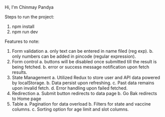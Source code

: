 Hi, I'm Chinmay Pandya

Steps to run the project:
1) npm install
2) npm run dev

Features to note:
1) Form validation
    a. only text can be entered in name filed (reg exp).
    b. only numbers can be added in pincode (regular expression).
2) Form control
    a. buttons will be disabled once submitted till the result is being fetched.
    b. error or success message notification upon fetch results.
3) State Management
    a. Utilized Redux to store user and API data powered by localStorage.
    b. Data persist upon refreshing.
    c. Past data remains upon invalid fetch.
    d. Error handling upon failed fetched.
4) Redirection
    a. Submit button redirects to data page
    b. Go Bak redirects to Home page
5) Table 
    a. Pagination for data overload
    b. Filters for state and vaccine columns.
    c. Sorting option for age limit and slot columns.
